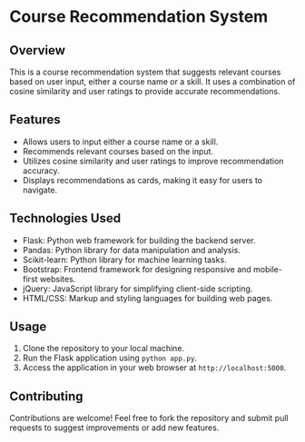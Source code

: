# Course Recommendation System


## Overview
This is a course recommendation system that suggests relevant courses based on user input, either a course name or a skill. It uses a combination of cosine similarity and user ratings to provide accurate recommendations.

## Features
- Allows users to input either a course name or a skill.
- Recommends relevant courses based on the input.
- Utilizes cosine similarity and user ratings to improve recommendation accuracy.
- Displays recommendations as cards, making it easy for users to navigate.

## Technologies Used
- Flask: Python web framework for building the backend server.
- Pandas: Python library for data manipulation and analysis.
- Scikit-learn: Python library for machine learning tasks.
- Bootstrap: Frontend framework for designing responsive and mobile-first websites.
- jQuery: JavaScript library for simplifying client-side scripting.
- HTML/CSS: Markup and styling languages for building web pages.

## Usage
1. Clone the repository to your local machine.
3. Run the Flask application using `python app.py`.
4. Access the application in your web browser at `http://localhost:5000`.

## Contributing
Contributions are welcome! Feel free to fork the repository and submit pull requests to suggest improvements or add new features.


